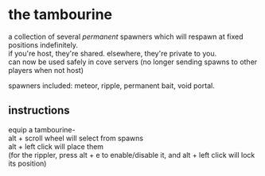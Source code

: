 # the tambourine
a collection of several *permanent* spawners which will respawn at fixed positions indefinitely.  
if you're host, they're shared. elsewhere, they're private to you.  
can now be used safely in cove servers (no longer sending spawns to other players when not host)  

  
spawners included: meteor, ripple, permanent bait, void portal.
## instructions
equip a tambourine-  
alt + scroll wheel will select from spawns  
alt + left click will place them  
(for the rippler, press alt + e to enable/disable it, and alt + left click will lock its position)
